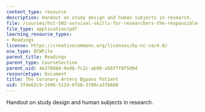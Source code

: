 ```yaml
---
content_type: resource
description: Handout on study design and human subjects in research.
file: /courses/hst-502-survival-skills-for-researchers-the-responsible-conduct-of-research-spring-2003/3fde62c91996512d0fb83780ca37b660_3thecoronaryartery.pdf
file_type: application/pdf
learning_resource_types:
- Readings
license: https://creativecommons.org/licenses/by-nc-sa/4.0/
ocw_type: OCWFile
parent_title: Readings
parent_type: CourseSection
parent_uid: 4e37608d-9ed8-fc2c-ab96-a56f7f8f5d94
resourcetype: Document
title: The Coronary Artery Bypass Patient
uid: 3fde62c9-1996-512d-0fb8-3780ca37b660
---
```

Handout on study design and human subjects in research.